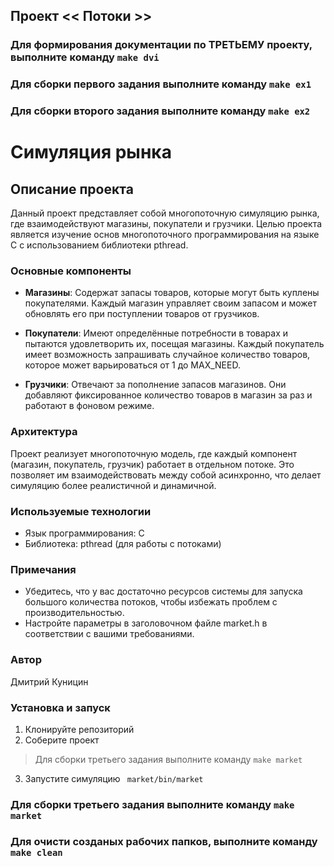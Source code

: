 ## Проект << Потоки >>

### Для формирования документации по ТРЕТЬЕМУ проекту, выполните команду ``` make dvi ```

### Для сборки первого задания выполните команду ``` make ex1 ```

### Для сборки второго задания выполните команду ``` make ex2 ```


# Симуляция рынка

## Описание проекта

Данный проект представляет собой многопоточную симуляцию рынка, где взаимодействуют магазины, покупатели и грузчики. Целью проекта является изучение основ многопоточного программирования на языке C с использованием библиотеки pthread.

### Основные компоненты

- **Магазины**: Содержат запасы товаров, которые могут быть куплены покупателями. Каждый магазин управляет своим запасом и может обновлять его при поступлении товаров от грузчиков.
  
- **Покупатели**: Имеют определённые потребности в товарах и пытаются удовлетворить их, посещая магазины. Каждый покупатель имеет возможность запрашивать случайное количество товаров, которое может варьироваться от 1 до MAX_NEED.

- **Грузчики**: Отвечают за пополнение запасов магазинов. Они добавляют фиксированное количество товаров в магазин за раз и работают в фоновом режиме.

### Архитектура

Проект реализует многопоточную модель, где каждый компонент (магазин, покупатель, грузчик) работает в отдельном потоке. Это позволяет им взаимодействовать между собой асинхронно, что делает симуляцию более реалистичной и динамичной.

### Используемые технологии

- Язык программирования: C
- Библиотека: pthread (для работы с потоками)

### Примечания

- Убедитесь, что у вас достаточно ресурсов системы для запуска большого количества потоков, чтобы избежать проблем с производительностью.
- Настройте параметры в заголовочном файле market.h в соответствии с вашими требованиями.

### Автор

Дмитрий Куницин

### Установка и запуск

1. Клонируйте репозиторий 
2. Соберите проект
> Для сборки третьего задания выполните команду ``` make market ```
3. Запустите симуляцию ```  market/bin/market ``` 

### Для сборки третьего задания выполните команду ``` make market ```

### Для очисти созданых рабочих папков, выполните команду ``` make clean ```